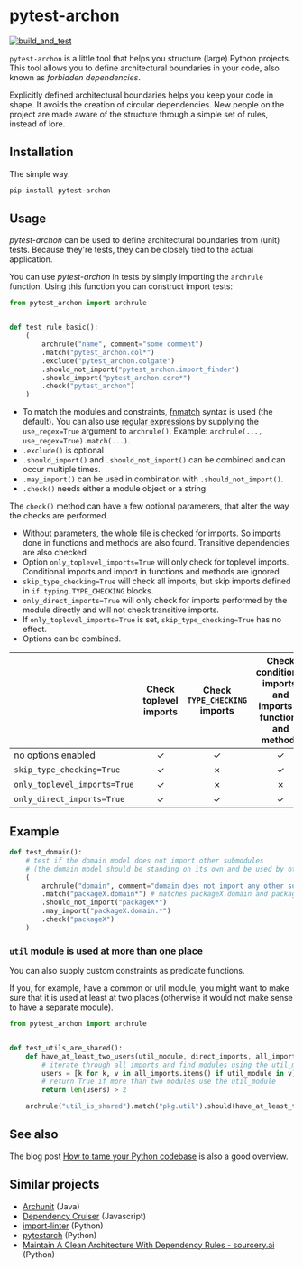 # pytest-archon

[![build_and_test](https://github.com/jwbargsten/pytest-archon/actions/workflows/tests.yml/badge.svg)](https://github.com/jwbargsten/pytest-archon/actions/workflows/tests.yml)

`pytest-archon` is a little tool that helps you structure (large) Python projects. This
tool allows you to define architectural boundaries in your code, also known as
_forbidden dependencies_.

Explicitly defined architectural boundaries helps you keep your code in shape. It avoids
the creation of circular dependencies. New people on the project are made aware of the
structure through a simple set of rules, instead of lore.

## Installation

The simple way:

```sh
pip install pytest-archon
```

## Usage

_pytest-archon_ can be used to define architectural boundaries from (unit) tests.
Because they're tests, they can be closely tied to the actual application.

You can use _pytest-archon_ in tests by simply importing the `archrule` function. Using
this function you can construct import tests:

```python
from pytest_archon import archrule


def test_rule_basic():
    (
        archrule("name", comment="some comment")
        .match("pytest_archon.col*")
        .exclude("pytest_archon.colgate")
        .should_not_import("pytest_archon.import_finder")
        .should_import("pytest_archon.core*")
        .check("pytest_archon")
    )
```

- To match the modules and constraints,
  [fnmatch](https://docs.python.org/3/library/fnmatch.html) syntax is used (the
  default). You can also use
  [regular expressions](https://docs.python.org/3/library/re.html#regular-expression-syntax)
  by supplying the `use_regex=True` argument to `archrule()`. Example: `archrule(..., use_regex=True).match(...)`.
- `.exclude()` is optional
- `.should_import()` and `.should_not_import()` can be combined and can occur multiple
  times.
- `.may_import()` can be used in combination with `.should_not_import()`.
- `.check()` needs either a module object or a string

The `check()` method can have a few optional parameters, that alter the way the checks
are performed.

- Without parameters, the whole file is checked for imports. So imports done in
  functions and methods are also found. Transitive dependencies are also checked
- Option `only_toplevel_imports=True` will only check for toplevel imports. Conditional
  imports and import in functions and methods are ignored.
- `skip_type_checking=True` will check all imports, but skip imports defined in
  `if typing.TYPE_CHECKING` blocks.
- `only_direct_imports=True` will only check for imports performed by the module
  directly and will not check transitive imports.
- If `only_toplevel_imports=True` is set, `skip_type_checking=True` has no effect.
- Options can be combined.

|                              | Check toplevel imports | Check `TYPE_CHECKING` imports | Check conditional imports, and imports in functions and methods | Check transitive imports |
| ---------------------------- | :--------------------: | :---------------------------: | :-------------------------------------------------------------: | :----------------------: |
| no options enabled           |           ✓            |               ✓               |                                ✓                                |            ✓             |
| `skip_type_checking=True`    |           ✓            |               ✗               |                                ✓                                |            ✓             |
| `only_toplevel_imports=True` |           ✓            |               ✗               |                                ✗                                |            ✓             |
| `only_direct_imports=True`   |           ✓            |               ✓               |                                ✓                                |            ✗             |

## Example

```python
def test_domain():
    # test if the domain model does not import other submodules
    # (the domain model should be standing on its own and be used by other modules)
    (
        archrule("domain", comment="domain does not import any other submodules")
        .match("packageX.domain*") # matches packageX.domain and packageX.domain.*
        .should_not_import("packageX*")
        .may_import("packageX.domain.*")
        .check("packageX")
    )
```

### `util` module is used at more than one place

You can also supply custom constraints as predicate functions.

If you, for example, have a common or util module, you might want to make sure that it
is used at least at two places (otherwise it would not make sense to have a separate
module).

```python
from pytest_archon import archrule


def test_utils_are_shared():
    def have_at_least_two_users(util_module, direct_imports, all_imports):
        # iterate through all imports and find modules using the util_module in question
        users = [k for k, v in all_imports.items() if util_module in v]
        # return True if more than two modules use the util_module
        return len(users) > 2

    archrule("util_is_shared").match("pkg.util").should(have_at_least_two_users).check("pkg")
```

## See also

The blog post [How to tame your Python codebase](https://bargsten.org/wissen/how-to-tame-your-python-codebase/) is also a good overview.

## Similar projects

- [Archunit](https://www.archunit.org/) (Java)
- [Dependency Cruiser](https://github.com/sverweij/dependency-cruiser) (Javascript)
- [import-linter](https://github.com/seddonym/import-linter) (Python)
- [pytestarch](https://pypi.org/project/pytestarch/) (Python)
- [Maintain A Clean Architecture With Dependency Rules - sourcery.ai](https://sourcery.ai/blog/dependency-rules/)
  (Python)
